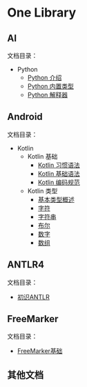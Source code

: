 # One Library

## AI

文档目录：

- Python
  - [Python 介绍](./document/Python/Python%20%E4%BB%8B%E7%BB%8D.md)
  - [Python 内置类型](./document/Python/Python%20%E5%86%85%E7%BD%AE%E7%B1%BB%E5%9E%8B.md)
  - [Python 解释器](./document/Python/Python%20%E8%A7%A3%E9%87%8A%E5%99%A8.md)

## Android

文档目录：

- Kotlin
  - Kotlin 基础
    - [Kotlin 习惯语法](./document/Kotlin/Kotlin%20%E5%9F%BA%E7%A1%80/Kotlin%20%E4%B9%A0%E6%83%AF%E8%AF%AD%E6%B3%95.md)
    - [Kotlin 基础语法](./document/Kotlin/Kotlin%20%E5%9F%BA%E7%A1%80/Kotlin%20%E5%9F%BA%E7%A1%80%E8%AF%AD%E6%B3%95.md)
    - [Kotlin 编码规范](./document/Kotlin/Kotlin%20%E5%9F%BA%E7%A1%80/Kotlin%20%E7%BC%96%E7%A0%81%E8%A7%84%E8%8C%83.md)
  - Kotlin 类型
    - [基本类型概述](./document/Kotlin/Kotlin%20%E7%B1%BB%E5%9E%8B/%E5%9F%BA%E6%9C%AC%E7%B1%BB%E5%9E%8B%E6%A6%82%E8%BF%B0.md)
    - [字符](./document/Kotlin/Kotlin%20%E7%B1%BB%E5%9E%8B/%E5%AD%97%E7%AC%A6.md)
    - [字符串](./document/Kotlin/Kotlin%20%E7%B1%BB%E5%9E%8B/%E5%AD%97%E7%AC%A6%E4%B8%B2.md)
    - [布尔](./document/Kotlin/Kotlin%20%E7%B1%BB%E5%9E%8B/%E5%B8%83%E5%B0%94.md)
    - [数字](./document/Kotlin/Kotlin%20%E7%B1%BB%E5%9E%8B/%E6%95%B0%E5%AD%97.md)
    - [数组](./document/Kotlin/Kotlin%20%E7%B1%BB%E5%9E%8B/%E6%95%B0%E7%BB%84.md)

## ANTLR4

文档目录：

- [初识ANTLR](./document/%E5%88%9D%E8%AF%86ANTLR.md)

## FreeMarker

文档目录：

- [FreeMarker基础](./document/FreeMarker%E5%9F%BA%E7%A1%80.md)


## 其他文档

